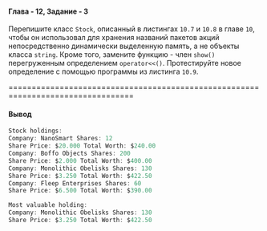 #### Глава - 12, Задание - 3 ####

Перепишите класс ```Stock```, описанный в листингах ```10.7``` и ```10.8``` в главе ```10```,
чтобы он использовал для хранения названий пакетов акций непосредственно
динамически выделенную память, а не объекты класса ```string```. Кроме того,
замените функцию - член ```show()``` перегруженным определением ```operator<<()```.
Протестируйте новое определение с помощью программы из листинга ```10.9```.

=================================================================================
#### Вывод ####
```objectivec
Stock holdings:
Company: NanoSmart Shares: 12
Share Price: $20.000 Total Worth: $240.00
Company: Boffo Objects Shares: 200
Share Price: $2.000 Total Worth: $400.00
Company: Monolithic Obelisks Shares: 130
Share Price: $3.250 Total Worth: $422.50
Company: Fleep Enterprises Shares: 60
Share Price: $6.500 Total Worth: $390.00

Most valuable holding:
Company: Monolithic Obelisks Shares: 130
Share Price: $3.250 Total Worth: $422.50
```